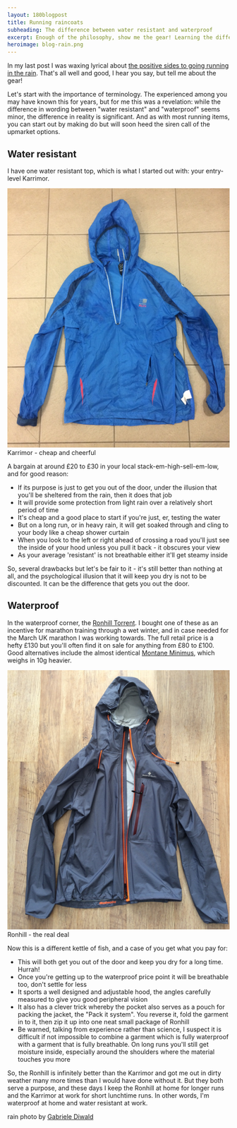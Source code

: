 ```yaml
---
layout: 180blogpost
title: Running raincoats
subheading: The difference between water resistant and waterproof
excerpt: Enough of the philosophy, show me the gear! Learning the difference between water resistant and waterproof
heroimage: blog-rain.png
---
```



<p>In my last post I was waxing lyrical about <a href="{{ site.baseurl }}{% post_url 2017-9-27-running-in-the-rain %}">the positive sides to going running in the rain</a>. That's all well and good, I hear you say, but tell me about the gear!</p>

<p>Let's start with the importance of terminology. The experienced among you may have known this for years, but for me this was a revelation: while the difference in wording between "water resistant" and "waterproof" seems minor, the difference in reality is significant. And as with most running items, you can start out by making do but will soon heed the siren call of the upmarket options.</p>

<h2 class="section-heading">Water resistant</h2>

<p>I have one water resistant top, which is what I started out with: your entry-level Karrimor.</p>

<img class="img-responsive" src="/img/blog-raincoat-karrimor-800h.png" alt="Karrimor raincoat">
<span class="caption text-muted">Karrimor - cheap and cheerful</span>

<p>A bargain at around £20 to £30 in your local stack-em-high-sell-em-low, and for good reason:</p>

<ul class="fa-ul">
<li><i class="fa-li fa fa-check fa-green"></i>If its purpose is just to get you out of the door, under the illusion that you'll be sheltered from the rain, then it does that job</li> 
<li><i class="fa-li fa fa-check fa-green"></i>It will provide some protection from light rain over a relatively short period of time</li> 
<li><i class="fa-li fa fa-check fa-green"></i>It's cheap and a good place to start if you're just, er, testing the water</li> 
<li><i class="fa-li fa fa-close fa-red"></i>But on a long run, or in heavy rain, it will get soaked through and cling to your body like a cheap shower curtain</li> 
<li><i class="fa-li fa fa-close fa-red"></i>When you look to the left or right ahead of crossing a road you'll just see the inside of your hood unless you pull it back - it obscures your view</li>
<li><i class="fa-li fa fa-close fa-red"></i>As your average 'resistant' is not breathable either it'll get steamy inside</li>
</ul>

<p>So, several drawbacks but let's be fair to it - it's still better than nothing at all, and the psychological illusion that it will keep you dry is not to be discounted. It can be the difference that gets you out the door.</p>


<h2 class="section-heading">Waterproof</h2>


<p>In the waterproof corner, the <a href="http://www.ronhill.com/mens-infinity-torrent-jacket">Ronhill Torrent</a>. I bought one of these as an incentive for marathon training through a wet winter, and in case needed for the March UK marathon I was working towards. The full retail price is a hefty £130 but you'll often find it on sale for anything from £80 to £100. Good alternatives include the almost identical <a href="https://www.montane.co.uk/mens-c1/clothing-c25/mens-waterproof-jackets-c11/minimus-jacket-p57">Montane Minimus</a>, which weighs in 10g heavier.</p>

<img class="img-responsive" src="/img/blog-raincoat-ronhill-800h.png" alt="Ronhill raincoat">
<span class="caption text-muted">Ronhill - the real deal</span>


<p>Now this is a different kettle of fish, and a case of you get what you pay for:</p>

<ul class="fa-ul">
<li><i class="fa-li fa fa-check fa-green"></i>This will both get you out of the door and keep you dry for a long time. Hurrah!</li>
<li><i class="fa-li fa fa-check fa-green"></i>Once you're getting up to the waterproof price point it will be breathable too, don't settle for less</li>
<li><i class="fa-li fa fa-check fa-green"></i>It sports a well designed and adjustable hood, the angles carefully measured to give you good peripheral vision</li>
<li><i class="fa-li fa fa-check fa-green"></i>It also has a clever trick whereby the pocket also serves as a pouch for packing the jacket, the "Pack it system". You reverse it, fold the garment in to it, then zip it up into one neat small package of Ronhill</li>
<li><i class="fa-li fa fa-close fa-red"></i>Be warned, talking from experience rather than science, I suspect it is difficult if not impossible to combine a garment which is fully waterproof with a garment that is fully breathable. On long runs you'll still get moisture inside, especially around the shoulders where the material touches you more</li>
</ul>

<p>So, the Ronhill is infinitely better than the Karrimor and got me out in dirty weather many more times than I would have done without it. But they both serve a purpose, and these days I keep the Ronhill at home for longer runs and the Karrimor at work for short lunchtime runs. In other words, I'm waterproof at home and water resistant at work.</p>


<p class="photocredit text-muted"><i class="fa fa-creative-commons fa-fw"></i> rain photo by <a href="https://www.flickr.com/photos/52214493@N03/">Gabriele Diwald</a></p>














